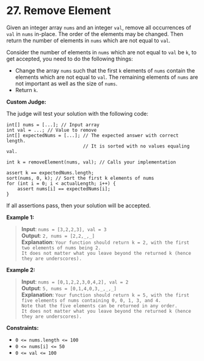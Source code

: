 # 27. Remove Element

Given an integer array `nums` and an integer `val`, remove all occurrences of `val` in `nums` in-place. The order of the elements may be changed. Then return the number of elements in `nums` which are not equal to `val`.

Consider the number of elements in `nums` which are not equal to `val` be `k`, to get accepted, you need to do the following things:

- Change the array `nums` such that the first `k` elements of `nums` contain the elements which are not equal to `val`. The remaining elements of `nums` are not important as well as the size of `nums`.
- Return `k`.

**Custom Judge:**

The judge will test your solution with the following code:

```
int[] nums = [...]; // Input array
int val = ...; // Value to remove
int[] expectedNums = [...]; // The expected answer with correct length.
                            // It is sorted with no values equaling val.

int k = removeElement(nums, val); // Calls your implementation

assert k == expectedNums.length;
sort(nums, 0, k); // Sort the first k elements of nums
for (int i = 0; i < actualLength; i++) {
    assert nums[i] == expectedNums[i];
}
```

If all assertions pass, then your solution will be accepted.

**Example 1:**

> **Input**: `nums = [3,2,2,3], val = 3` \
**Output**: `2, nums = [2,2,_,_]` \
**Explanation**: `Your function should return k = 2, with the first two elements of nums being 2.` \
`It does not matter what you leave beyond the returned k (hence they are underscores).`

**Example 2:**

> **Input**: `nums = [0,1,2,2,3,0,4,2], val = 2` \
**Output**: `5, nums = [0,1,4,0,3,_,_,_]` \
**Explanation**: `Your function should return k = 5, with the first five elements of nums containing 0, 0, 1, 3, and 4.` \
`Note that the five elements can be returned in any order.` \
`It does not matter what you leave beyond the returned k (hence they are underscores).`

**Constraints:**

- `0 <= nums.length <= 100`
- `0 <= nums[i] <= 50`
- `0 <= val <= 100`
